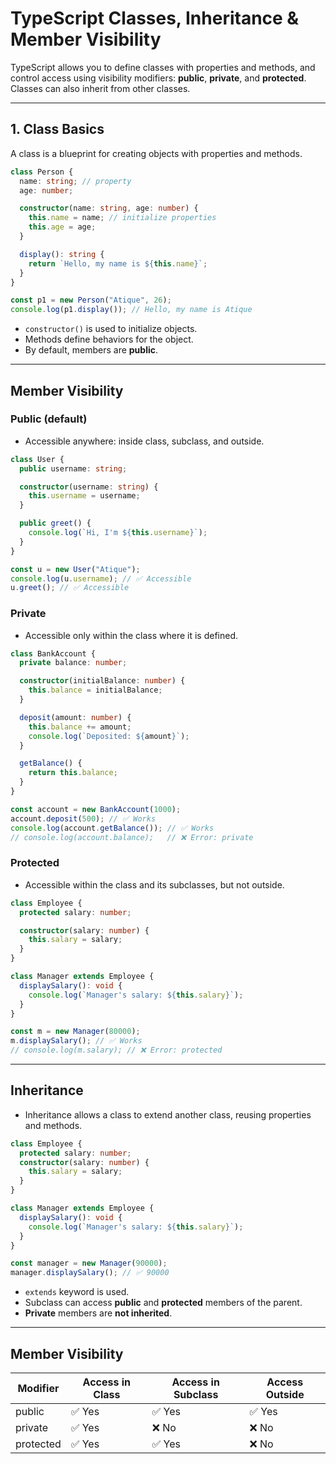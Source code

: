 # TypeScript Classes, Inheritance & Member Visibility

TypeScript allows you to define classes with properties and methods, and control access using visibility modifiers: **public**, **private**, and **protected**. Classes can also inherit from other classes.

---

## 1. Class Basics

A class is a blueprint for creating objects with properties and methods.

```ts
class Person {
  name: string; // property
  age: number;

  constructor(name: string, age: number) {
    this.name = name; // initialize properties
    this.age = age;
  }

  display(): string {
    return `Hello, my name is ${this.name}`;
  }
}

const p1 = new Person("Atique", 26);
console.log(p1.display()); // Hello, my name is Atique
```

- `constructor()` is used to initialize objects.
- Methods define behaviors for the object.
- By default, members are **public**.

---

## Member Visibility

### Public (default)

- Accessible anywhere: inside class, subclass, and outside.

```ts
class User {
  public username: string;

  constructor(username: string) {
    this.username = username;
  }

  public greet() {
    console.log(`Hi, I'm ${this.username}`);
  }
}

const u = new User("Atique");
console.log(u.username); // ✅ Accessible
u.greet(); // ✅ Accessible
```

### Private

- Accessible only within the class where it is defined.

```ts
class BankAccount {
  private balance: number;

  constructor(initialBalance: number) {
    this.balance = initialBalance;
  }

  deposit(amount: number) {
    this.balance += amount;
    console.log(`Deposited: ${amount}`);
  }

  getBalance() {
    return this.balance;
  }
}

const account = new BankAccount(1000);
account.deposit(500); // ✅ Works
console.log(account.getBalance()); // ✅ Works
// console.log(account.balance);   // ❌ Error: private
```

### Protected

- Accessible within the class and its subclasses, but not outside.

```ts
class Employee {
  protected salary: number;

  constructor(salary: number) {
    this.salary = salary;
  }
}

class Manager extends Employee {
  displaySalary(): void {
    console.log(`Manager's salary: ${this.salary}`);
  }
}

const m = new Manager(80000);
m.displaySalary(); // ✅ Works
// console.log(m.salary); // ❌ Error: protected
```

---

## Inheritance

- Inheritance allows a class to extend another class, reusing properties and methods.

```ts
class Employee {
  protected salary: number;
  constructor(salary: number) {
    this.salary = salary;
  }
}

class Manager extends Employee {
  displaySalary(): void {
    console.log(`Manager's salary: ${this.salary}`);
  }
}

const manager = new Manager(90000);
manager.displaySalary(); // ✅ 90000
```

- `extends` keyword is used.
- Subclass can access **public** and **protected** members of the parent.
- **Private** members are **not inherited**.

---

## Member Visibility

| Modifier  | Access in Class | Access in Subclass | Access Outside |
| --------- | --------------- | ------------------ | -------------- |
| public    | ✅ Yes          | ✅ Yes             | ✅ Yes         |
| private   | ✅ Yes          | ❌ No              | ❌ No          |
| protected | ✅ Yes          | ✅ Yes             | ❌ No          |
